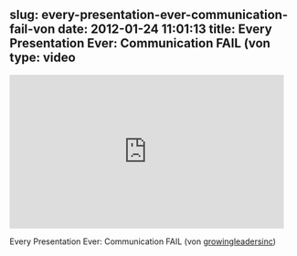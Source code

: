slug: every-presentation-ever-communication-fail-von
date: 2012-01-24 11:01:13
title: Every Presentation Ever: Communication FAIL (von 
type: video
---

<iframe width="480" height="270" src="http://www.youtube.com/embed/rIABo0d9MVE?fs=1&feature=oembed" frameborder="0" allowfullscreen></iframe>

Every Presentation Ever: Communication FAIL (von [growingleadersinc](http://www.youtube.com/watch?v=rIABo0d9MVE&feature=youtu.be))
